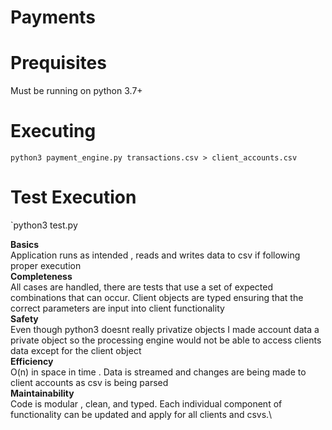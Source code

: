 # Payments
# Prequisites
Must be running on python 3.7+ 
# Executing
`python3 payment_engine.py transactions.csv > client_accounts.csv`
# Test Execution
`python3 test.py

**Basics**\
Application runs as intended , reads and writes data to csv if following proper execution\
**Completeness**\
All cases are handled, there are tests that use a set of expected combinations that can occur. Client objects are typed ensuring that the correct parameters are input into client functionality\
**Safety**\
Even though python3 doesnt really privatize objects I made account data a private object so the processing engine would not be able to access clients data except for the client object\
**Efficiency**\
O(n) in space in time . Data is streamed and changes are being made to client accounts as csv is being parsed\
**Maintainability**\
Code is modular , clean, and typed. Each individual component of functionality can be updated and apply for all clients and csvs.\

